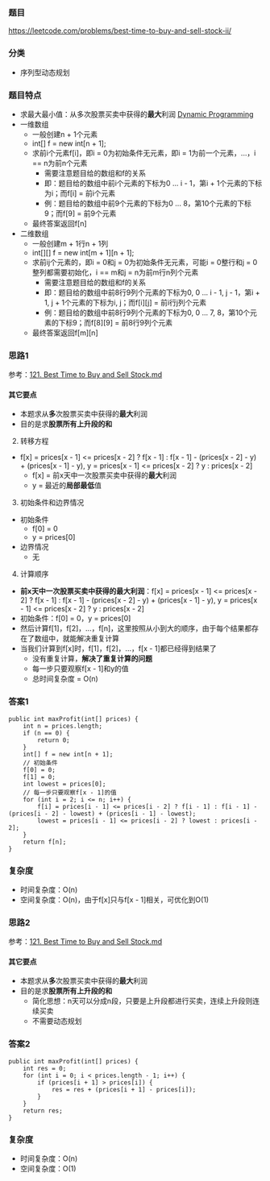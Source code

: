 ### 题目
https://leetcode.com/problems/best-time-to-buy-and-sell-stock-ii/

### 分类
* 序列型动态规划

### 题目特点
* 求最大最小值：从多次股票买卖中获得的**最大**利润 [Dynamic Programming](https://github.com/HolmesJJ/CS2040S-Data-Structures-and-Algorithms/wiki/Dynamic-Programming)
* 一维数组
    * 一般创建n + 1个元素
    * int[] f = new int[n + 1];
    * 求前i个元素f[i]，即i = 0为初始条件无元素，即i = 1为前一个元素，...，i == n为前n个元素
        * 需要注意题目给的数组和f的关系
        * 即：题目给的数组中前i个元素的下标为0 ... i - 1，第i + 1个元素的下标为i；而f[i] = 前i个元素
        * 例：题目给的数组中前9个元素的下标为0 ... 8，第10个元素的下标9；而f[9] = 前9个元素
    * 最终答案返回f[n]
* 二维数组
    * 一般创建m + 1行n + 1列
    * int[][] f = new int[m + 1][n + 1];
    * 求前ij个元素的，即i = 0和j = 0为初始条件无元素，可能i = 0整行和j = 0整列都需要初始化，i == m和j = n为前m行n列个元素
        * 需要注意题目给的数组和f的关系
        * 即：题目给的数组中前8行9列个元素的下标为0, 0 ... i - 1, j - 1，第i + 1, j + 1个元素的下标为i, j；而f[i][j] = 前i行j列个元素
        * 例：题目给的数组中前8行9列个元素的下标为0, 0 ... 7, 8，第10个元素的下标9；而f[8][9] = 前8行9列个元素
    * 最终答案返回f[m][n]

### 思路1
参考：[121. Best Time to Buy and Sell Stock.md](121.%20Best%20Time%20to%20Buy%20and%20Sell%20Stock.md)

#### 其它要点
* 本题求从**多**次股票买卖中获得的**最大**利润
* 目的是求**股票所有上升段的和**

2. 转移方程
* f[x] = prices[x - 1] <= prices[x - 2] ? f[x - 1] : f[x - 1] - (prices[x - 2] - y) + (prices[x - 1] - y), y = prices[x - 1] <= prices[x - 2] ? y : prices[x - 2]
    * f[x] = 前x天中一次股票买卖中获得的**最大**利润
    * y = 最近的**局部最低**值

3. 初始条件和边界情况
* 初始条件
    * f[0] = 0
    * y = prices[0]
* 边界情况
    * 无

4. 计算顺序
* **前x天中一次股票买卖中获得的最大利润**：f[x] = prices[x - 1] <= prices[x - 2] ? f[x - 1] : f[x - 1] - (prices[x - 2] - y) + (prices[x - 1] - y), y = prices[x - 1] <= prices[x - 2] ? y : prices[x - 2]
* 初始条件：f[0] = 0，y = prices[0]
* 然后计算f[1]，f[2]，...，f[n]，这里按照从小到大的顺序，由于每个结果都存在了数组中，就能解决重复计算
* 当我们计算到f[x]时，f[1]，f[2]，...，f[x - 1]都已经得到结果了
    * 没有重复计算，**解决了重复计算的问题**
    * 每一步只要观察f[x - 1]和y的值
    * 总时间复杂度 = O(n)

### 答案1
```
public int maxProfit(int[] prices) {
    int n = prices.length;
    if (n == 0) {
        return 0;
    }
    int[] f = new int[n + 1];
    // 初始条件
    f[0] = 0;
    f[1] = 0;
    int lowest = prices[0];
    // 每一步只要观察f[x - 1]的值
    for (int i = 2; i <= n; i++) {
        f[i] = prices[i - 1] <= prices[i - 2] ? f[i - 1] : f[i - 1] - (prices[i - 2] - lowest) + (prices[i - 1] - lowest);
        lowest = prices[i - 1] <= prices[i - 2] ? lowest : prices[i - 2];
    }
    return f[n];
}
```

### 复杂度
* 时间复杂度：O(n)
* 空间复杂度：O(n)，由于f[x]只与f[x - 1]相关，可优化到O(1)

### 思路2
参考：[121. Best Time to Buy and Sell Stock.md](121.%20Best%20Time%20to%20Buy%20and%20Sell%20Stock.md)

#### 其它要点
* 本题求从**多**次股票买卖中获得的**最大**利润
* 目的是求**股票所有上升段的和**
    * 简化思想：n天可以分成n段，只要是上升段都进行买卖，连续上升段则连续买卖
    * 不需要动态规划

### 答案2
```
public int maxProfit(int[] prices) {
    int res = 0;
    for (int i = 0; i < prices.length - 1; i++) {
        if (prices[i + 1] > prices[i]) {
            res = res + (prices[i + 1] - prices[i]);
        }
    }
    return res;
}
```

### 复杂度
* 时间复杂度：O(n)
* 空间复杂度：O(1)
